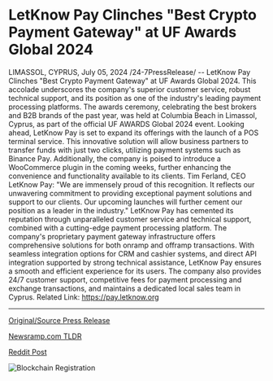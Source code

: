 # LetKnow Pay Clinches "Best Crypto Payment Gateway" at UF Awards Global 2024

LIMASSOL, CYPRUS, July 05, 2024 /24-7PressRelease/ -- LetKnow Pay Clinches "Best Crypto Payment Gateway" at UF Awards Global 2024. This accolade underscores the company's superior customer service, robust technical support, and its position as one of the industry's leading payment processing platforms. The awards ceremony, celebrating the best brokers and B2B brands of the past year, was held at Columbia Beach in Limassol, Cyprus, as part of the official UF AWARDS Global 2024 event.  Looking ahead, LetKnow Pay is set to expand its offerings with the launch of a POS terminal service. This innovative solution will allow business partners to transfer funds with just two clicks, utilizing payment systems such as Binance Pay. Additionally, the company is poised to introduce a WooCommerce plugin in the coming weeks, further enhancing the convenience and functionality available to its clients.  Tim Ferland, CEO LetKnow Pay: "We are immensely proud of this recognition. It reflects our unwavering commitment to providing exceptional payment solutions and support to our clients. Our upcoming launches will further cement our position as a leader in the industry."  LetKnow Pay has cemented its reputation through unparalleled customer service and technical support, combined with a cutting-edge payment processing platform. The company's proprietary payment gateway infrastructure offers comprehensive solutions for both onramp and offramp transactions. With seamless integration options for CRM and cashier systems, and direct API integration supported by strong technical assistance, LetKnow Pay ensures a smooth and efficient experience for its users. The company also provides 24/7 customer support, competitive fees for payment processing and exchange transactions, and maintains a dedicated local sales team in Cyprus.  Related Link: https://pay.letknow.org 

---

[Original/Source Press Release](https://www.24-7pressrelease.com/press-release/512289/letknow-pay-clinches-best-crypto-payment-gateway-at-uf-awards-global-2024)
                    

[Newsramp.com TLDR](None) 



[Reddit Post](https://www.reddit.com/r/CryptoNewsInfo/comments/1dvwkjw/letknow_pay_wins_best_crypto_payment_gateway_at/) 



![Blockchain Registration](https://cdn.newsramp.app/24-7PressRelease/qrcode/247/5/clubGvTM.webp)